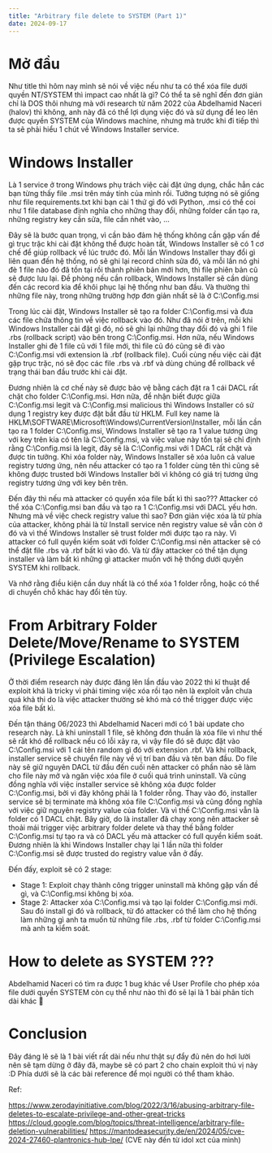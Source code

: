 ```yaml
---
title: "Arbitrary file delete to SYSTEM (Part 1)"
date: 2024-09-17
---
```


# Mở đầu
Như title thì hôm nay mình sẽ nói về việc nếu như ta có thể xóa file dưới quyền NT/SYSTEM thì impact cao nhất là gì? Có thể ta sẽ nghĩ đến đơn giản chỉ là DOS thôi nhưng mà với research từ năm 2022 của Abdelhamid Naceri (halov) thì không, anh này đã có thể lợi dụng việc đó và sử dụng để leo lên được quyền SYSTEM của Windows machine, nhưng mà trước khi đi tiếp thì ta sẽ phải hiểu 1 chút về Windows Installer service.
# Windows Installer
Là 1 service ở trong Windows phụ trách việc cài đặt ứng dụng, chắc hẳn các bạn từng thấy file .msi trên máy tính của mình rồi. Tưởng tượng nó sẽ giống như file requirements.txt khi bạn cài 1 thứ gì đó với Python, .msi có thể coi như 1 file database định nghĩa cho những thay đổi, những folder cần tạo ra, những registry key cần sửa, file cần nhét vào, ...

Đây sẽ là bước quan trọng, vì cần bảo đảm hệ thống không cần gặp vấn đề gì trục trặc khi cài đặt không thể được hoàn tất, Windows Installer sẽ có 1 cơ chế để giúp rollback về lúc trước đó. Mỗi lần Windows Installer thay đổi gì liên quan đến hệ thống, nó sẽ ghi lại record chỉnh sửa đó, và mỗi lần nó ghi đè 1 file nào đó đã tồn tại rồi thành phiên bản mới hơn, thì file phiên bản cũ sẽ được lưu lại. Đề phòng nếu cần rollback, Windows Installer sẽ cần dùng đến các record kia để khôi phục lại hệ thống như ban đầu. Và thường thì những file này, trong những trường hợp đơn giản nhất sẽ là ở C:\Config.msi

Trong lúc cài đặt, Windows Installer sẽ tạo ra folder C:\Config.msi và đưa các file chứa thông tin về việc rollback vào đó. Như đã nói ở trên, mỗi khi Windows Installer cài đặt gì đó, nó sẽ ghi lại những thay đổi đó và ghi 1 file .rbs (rollback script) vào bên trong C:\Config.msi. Hơn nữa, nếu Windows Installer ghi đè 1 file cũ với 1 file mới, thì file cũ đó cũng sẽ đi vào C:\Config.msi với extension là .rbf (rollback file). Cuối cùng nếu việc cài đặt gặp trục trặc, nó sẽ đọc các file .rbs và .rbf và dùng chúng để rollback về trạng thái ban đầu trước khi cài đặt.

Đương nhiên là cơ chế này sẽ được bảo vệ bằng cách đặt ra 1 cái DACL rất chặt cho folder C:\Config.msi. Hơn nữa, để nhận biết được giữa C:\Config.msi legit và C:\Config.msi malicious thì Windows Installer có sử dụng 1 registry key được đặt bắt đầu từ HKLM. Full key name là HKLM\SOFTWARE\Microsoft\Windows\CurrentVersion\Installer, mỗi lần cần tạo ra 1 folder C:\Config.msi, Windows Installer sẽ tạo ra 1 value tương ứng với key trên kia có tên là C:\Config.msi, và việc value này tồn tại sẽ chỉ định rằng C:\Config.msi là legit, đây sẽ là C:\Config.msi với 1 DACL rất chặt và được tin tưởng. Khi xóa folder này, Windows Installer sẽ xóa luôn cả value registry tương ứng, nên nếu attacker có tạo ra 1 folder cùng tên thì cũng sẽ không được trusted bởi Windows Installer bởi vì không có giá trị tương ứng registry tương ứng với key bên trên.

Đến đây thì nếu mà attacker có quyền xóa file bất kì thì sao??? Attacker có thể xóa C:\Config.msi ban đầu và tạo ra 1 C:\Config.msi với DACL yếu hơn. Nhưng mà về việc check registry value thì sao? Đơn giản việc xóa là từ phía của attacker, không phải là từ Install service nên registry value sẽ vẫn còn ở đó và vì thế Windows Installer sẽ trust folder mới được tạo ra này. Vì attacker có full quyền kiểm soát với folder C:\Config.msi nên attacker sẽ có thể đặt file .rbs và .rbf bất kì vào đó. Và từ đây attacker có thể tận dụng installer và làm bất kì những gì attacker muốn với hệ thống dưới quyền SYSTEM khi rollback.

Và nhớ rằng điều kiện cần duy nhất là có thể xóa 1 folder rỗng, hoặc có thể di chuyển chỗ khác hay đổi tên tùy.

# From Arbitrary Folder Delete/Move/Rename to SYSTEM (Privilege Escalation)
Ở thời điểm research này được đăng lên lần đầu vào 2022 thì kĩ thuật để exploit khá là tricky vì phải timing việc xóa rồi tạo nên là exploit vẫn chưa quá khả thi do là việc attacker thường sẽ khó mà có thể trigger được việc xóa file bất kì.

Đến tận tháng 06/2023 thì Abdelhamid Naceri mới có 1 bài update cho research này. Là khi uninstall 1 file, sẽ không đơn thuần là xóa file vì như thế sẽ rất khó để rollback nếu có lỗi xảy ra, vì vậy file đó sẽ được đặt vào C:\Config.msi với 1 cái tên random gì đó với extension .rbf. Và khi rollback, installer service sẽ chuyển file này về vị trí ban đầu và tên ban đầu. Do file này sẽ giữ nguyên DACL từ đầu đến cuối nên attacker có phần nào sẽ làm cho file này mở và ngăn việc xóa file ở cuối quá trình uninstall. Và cũng đồng nghĩa với việc installer service sẽ không xóa được folder C:\Config.msi, bởi vì đây không phải là 1 folder rỗng. Thay vào đó, installer service sẽ bị terminate mà không xóa file C:\Config.msi và cũng đồng nghĩa với việc giữ nguyên registry value của folder. Và vì thế C:\Config.msi vẫn là folder có 1 DACL chặt. Bây giờ, do là installer đã chạy xong nên attacker sẽ thoải mái trigger việc arbitrary folder delete và thay thế bằng folder C:\Config.msi tự tạo ra và có DACL yếu mà attacker có full quyền kiểm soát. Đương nhiên là khi Windows Installer chạy lại 1 lần nữa thì folder C:\Config.msi sẽ được trusted do registry value vẫn ở đấy.

Đến đấy, exploit sẽ có 2 stage:
- Stage 1: Exploit chạy thành công trigger uninstall mà không gặp vấn đề gì, và C:\Config.msi không bị xóa.
- Stage 2: Attacker xóa C:\Config.msi và tạo lại folder C:\Config.msi mới. Sau đó install gì đó và rollback, từ đó attacker có thể làm cho hệ thống làm những gì anh ta muốn từ những file .rbs, .rbf từ folder C:\Config.msi mà anh ta kiểm soát. 

# How to delete as SYSTEM ???
Abdelhamid Naceri có tìm ra được 1 bug khác về User Profile cho phép xóa file dưới quyền SYSTEM còn cụ thể như nào thì đó sẽ lại là 1 bài phân tích dài khác 🙉

# Conclusion
Đây đáng lẽ sẽ là 1 bài viết rất dài nếu như thật sự đẩy đủ nên do hơi lười nên sẽ tạm dừng ở đây đã, maybe sẽ có part 2 cho chain exploit thú vị này :D Phía dưới sẽ là các bài reference để mọi người có thể tham khảo.

Ref:

https://www.zerodayinitiative.com/blog/2022/3/16/abusing-arbitrary-file-deletes-to-escalate-privilege-and-other-great-tricks
https://cloud.google.com/blog/topics/threat-intelligence/arbitrary-file-deletion-vulnerabilities/
https://mantodeasecurity.de/en/2024/05/cve-2024-27460-plantronics-hub-lpe/ (CVE này đến từ idol xct của mình)
